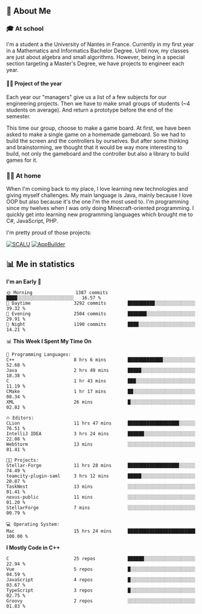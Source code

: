 ## 👀 About Me

### 🎓 At school

I'm a student a the University of Nantes in France. Currently in my first year in a Mathematics and Informatics Bachelor Degree. Until now, my classes are just about algebra and small algorithms. However, being in a special section targeting a Master's Degree, we have projects to engineer each year. 

#### 🔧🔬 Project of the year

Each year our "managers" give us a list of a few subjects for our engineering projects. Then we have to make small groups of students (~4 students on average). And return a prototype before the end of the semester.

This time our group, choose to make a game board. At first, we have been asked to make a single game on a homemade gameboard. So we had to build the screen and the controllers by ourselves. 
But after some thinking and brainstorming, we thought that it would be way more interesting to build, not only the gameboard and the controller but also a library to build games for it.

### 👨‍💻 At home

When I'm coming back to my place, I love learning new technologies and giving myself challenges. My main language is Java, mainly because I love OOP but also because it's the one I'm the most used to. I'm programming since my twelves when I was only doing Minecraft-oriented programming.  I quickly get into learning new programming languages which brought me to C#, JavaScript, PHP. 

I'm pretty proud of those projects:

[![SCALU](https://github-readme-stats.vercel.app/api/pin?username=renardfute&repo=SCALU)](https://github.com/renardfute/scalu)
[![AppBuilder](https://github-readme-stats.vercel.app/api/pin?username=pulsedev2&repo=AppBuilder)](https://github.com/pulsedev2/AppBuilder)

## 📊 Me in statistics
<!--START_SECTION:waka-->
**I'm an Early 🐤** 

```text
🌞 Morning                1387 commits        ████░░░░░░░░░░░░░░░░░░░░░   16.57 % 
🌆 Daytime                3292 commits        ██████████░░░░░░░░░░░░░░░   39.32 % 
🌃 Evening                2504 commits        ███████░░░░░░░░░░░░░░░░░░   29.91 % 
🌙 Night                  1190 commits        ████░░░░░░░░░░░░░░░░░░░░░   14.21 % 
```


📊 **This Week I Spent My Time On** 

```text
💬 Programming Languages: 
C++                      8 hrs 6 mins        █████████████░░░░░░░░░░░░   52.68 % 
Java                     2 hrs 49 mins       █████░░░░░░░░░░░░░░░░░░░░   18.38 % 
C                        1 hr 43 mins        ███░░░░░░░░░░░░░░░░░░░░░░   11.19 % 
CMake                    1 hr 17 mins        ██░░░░░░░░░░░░░░░░░░░░░░░   08.34 % 
XML                      26 mins             █░░░░░░░░░░░░░░░░░░░░░░░░   02.82 % 

🔥 Editors: 
CLion                    11 hrs 47 mins      ███████████████████░░░░░░   76.51 % 
IntelliJ IDEA            3 hrs 24 mins       ██████░░░░░░░░░░░░░░░░░░░   22.08 % 
WebStorm                 13 mins             ░░░░░░░░░░░░░░░░░░░░░░░░░   01.41 % 

🐱‍💻 Projects: 
Stellar-Forge            11 hrs 28 mins      ███████████████████░░░░░░   74.49 % 
teamcity-plugin-saml     3 hrs 12 mins       █████░░░░░░░░░░░░░░░░░░░░   20.87 % 
TaskNest                 13 mins             ░░░░░░░░░░░░░░░░░░░░░░░░░   01.41 % 
nexus-public             11 mins             ░░░░░░░░░░░░░░░░░░░░░░░░░   01.20 % 
StellarForge             7 mins              ░░░░░░░░░░░░░░░░░░░░░░░░░   00.79 % 

💻 Operating System: 
Mac                      15 hrs 24 mins      █████████████████████████   100.00 % 
```

**I Mostly Code in C++** 

```text
C                        25 repos            ██████░░░░░░░░░░░░░░░░░░░   22.94 % 
Vue                      5 repos             █░░░░░░░░░░░░░░░░░░░░░░░░   04.59 % 
JavaScript               4 repos             █░░░░░░░░░░░░░░░░░░░░░░░░   03.67 % 
TypeScript               3 repos             █░░░░░░░░░░░░░░░░░░░░░░░░   02.75 % 
Groovy                   2 repos             ░░░░░░░░░░░░░░░░░░░░░░░░░   01.83 % 
```




<!--END_SECTION:waka-->
